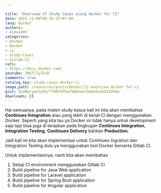 ```yaml
---

title: "Overview of Study Cases using docker for CI"
date: 2021-11-09T06:35:27+07:00
lang: docker
authors:
- dimasm93
categories:
- DevOps
- Docker
- ci
- Study-Cases
- Gitlab-CI
refs: 
- https://docs.docker.com/
youtube: ZMGTlTy7Gv0
comments: true
catalog_key: study-cases-docker-ci
image_path: /resources/posts/docker/12-overview-docker-for-ci
gist: dimMaryanto93/ff00f4fbaf9d03de33b9a9a1bd159f6a
downloads: []
---
```


Hai semuanya, pada materi study kasus kali ini kita akan membahas **Continues Integration** atau yang lebih di kenal CI dengan menggunakan Docker. Seperti yang kita tau ya Docker ini tidak hanya untuk development saja tapi bisa juga di terapkan pada lingkugan **Continues Integration**, **Integration Testing**, **Continues Delivery** bahkan **Production**. 

Jadi kali ini kita akan implementasi untuk Continues Ingration dan Integration Testing dulu ya menggunakan tool Docker berserta Gitlab CI.

Untuk implementasinya, nanti kita akan membahas

1. Setup CI environment menggunakan Gitlab CI
2. Build pipeline for Java Web application
3. Build pipeline for Laravel application
4. Build pipeline for Spring Boot application
5. Build pipeline for Angular application